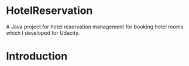 # HotelReservation
 A Java project for hotel reservation management  for booking hotel rooms which I developed for Udacity.
# Introduction
